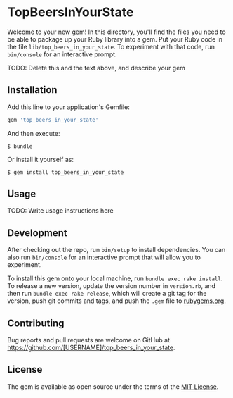 # TopBeersInYourState

Welcome to your new gem! In this directory, you'll find the files you need to be able to package up your Ruby library into a gem. Put your Ruby code in the file `lib/top_beers_in_your_state`. To experiment with that code, run `bin/console` for an interactive prompt.

TODO: Delete this and the text above, and describe your gem

## Installation

Add this line to your application's Gemfile:

```ruby
gem 'top_beers_in_your_state'
```

And then execute:

    $ bundle

Or install it yourself as:

    $ gem install top_beers_in_your_state

## Usage

TODO: Write usage instructions here

## Development

After checking out the repo, run `bin/setup` to install dependencies. You can also run `bin/console` for an interactive prompt that will allow you to experiment.

To install this gem onto your local machine, run `bundle exec rake install`. To release a new version, update the version number in `version.rb`, and then run `bundle exec rake release`, which will create a git tag for the version, push git commits and tags, and push the `.gem` file to [rubygems.org](https://rubygems.org).

## Contributing

Bug reports and pull requests are welcome on GitHub at https://github.com/[USERNAME]/top_beers_in_your_state.


## License

The gem is available as open source under the terms of the [MIT License](http://opensource.org/licenses/MIT).

